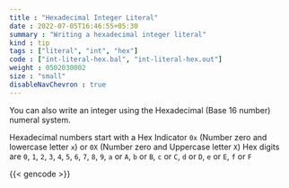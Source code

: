```yaml
---
title : "Hexadecimal Integer Literal"
date : 2022-07-05T16:46:55+05:30
summary : "Writing a hexadecimal integer literal"
kind : tip 
tags : ["literal", "int", "hex"]
code : ["int-literal-hex.bal", "int-literal-hex.out"] 
weight : 0502030002  
size : "small"
disableNavChevron : true   
---
```


You can also write an integer using the Hexadecimal (Base 16 number) numeral system. 

Hexadecimal numbers start with a Hex Indicator `0x` (Number zero and lowercase letter `x`) or `0X` (Number zero and Uppercase letter `X`) Hex digits are `0`, `1`, `2`, `3`, `4`, `5`, `6`, `7`, `8`, `9`, `a` or `A`, `b` or `B`, `c` or `C`, `d` or `D`, `e` or `E`, `f` or `F`

{{< gencode >}}
